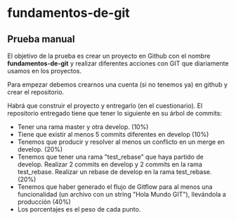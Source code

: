 # fundamentos-de-git

## Prueba manual
El objetivo de la prueba es crear un proyecto en Github con el nombre **fundamentos-de-git** y realizar diferentes acciones con GIT que diariamente usamos en los proyectos.

Para empezar debemos crearnos una cuenta (si no tenemos ya) en github y crear el repositorio.

Habrá que construir el proyecto y entregarlo (en el cuestionario). El repositorio entregado tiene que tener lo siguiente en su árbol de commits:

- Tener una rama master y otra develop. (10%)
- Tiene que existir al menos 5 commits diferentes en develop (10%)
- Tenemos que producir y resolver al menos un conflicto en un merge en develop. (20%)
- Tenemos que tener una rama "test_rebase" que haya partido de develop. Realizar 2 commits en develop y 2 commits en la rama test_rebase. Realizar un rebase de develop en la rama test_rebase. (20%)
- Tenemos que haber generado el flujo de Gitflow para al menos una funcionalidad (un archivo con un string "Hola Mundo GIT"), llevándola a producción (40%)
- Los porcentajes es el peso de cada punto.
